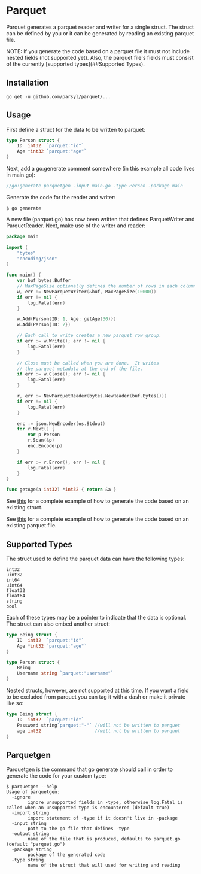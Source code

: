 # Parquet

Parquet generates a parquet reader and writer for a single struct.  The struct
can be defined by you or it can be generated by reading an existing parquet file.

NOTE:  If you generate the code based on a parquet file it must not
include nested fields (not supported yet).  Also, the parquet file's
fields must consist of the currently [supported types](##Supported Types).

## Installation

    go get -u github.com/parsyl/parquet/...

## Usage

First define a struct for the data to be written to parquet:

```go
type Person struct {
  	ID  int32  `parquet:"id"`
	Age *int32 `parquet:"age"`
}
```

Next, add a go:generate comment somewhere (in this example all code lives
in main.go):

```go
//go:generate parquetgen -input main.go -type Person -package main
```

Generate the code for the reader and writer:

```console
$ go generate
```

A new file (parquet.go) has now been written that defines ParquetWriter
and ParquetReader.  Next, make use of the writer and reader:

```go
package main

import (
    "bytes"
    "encoding/json"
)

func main() {
    var buf bytes.Buffer
    // MaxPageSize optionally defines the number of rows in each column chunk (default is 1000)
    w, err := NewParquetWriter(&buf, MaxPageSize(10000))
    if err != nil {
        log.Fatal(err)
    }

    w.Add(Person{ID: 1, Age: getAge(30)})
    w.Add(Person{ID: 2})

    // Each call to write creates a new parquet row group.
    if err := w.Write(); err != nil {
        log.Fatal(err)
    }

    // Close must be called when you are done.  It writes
    // the parquet metadata at the end of the file.
    if err := w.Close(); err != nil {
        log.Fatal(err)
    }

    r, err := NewParquetReader(bytes.NewReader(buf.Bytes()))
    if err != nil {
        log.Fatal(err)
    }

    enc := json.NewEncoder(os.Stdout)
    for r.Next() {
        var p Person
        r.Scan(&p)
        enc.Encode(p)
    }

    if err := r.Error(); err != nil {
        log.Fatal(err)
    }
}

func getAge(a int32) *int32 { return &a }
```

See [this](./examples/people) for a complete example of how to generate the code
based on an existing struct.

See [this](./examples/via_parquet) for a complete example of how to generate the code
based on an existing parquet file.

## Supported Types

The struct used to define the parquet data can have the following types:

```
int32
uint32
int64
uint64
float32
float64
string
bool
```

Each of these types may be a pointer to indicate that the data is optional.  The
struct can also embed another struct:

```go
type Being struct {
	ID  int32  `parquet:"id"`
	Age *int32 `parquet:"age"`
}

type Person struct {
	Being
	Username string `parquet:"username"`
}
```

Nested structs, however, are not supported at this time.  If you want a field to be
excluded from parquet you can tag it with a dash or make it private like so:

```go
type Being struct {
  	ID  int32  `parquet:"id"`
	Password string`parquet:"-"` //will not be written to parquet
	age int32                    //will not be written to parquet
}
```

## Parquetgen

Parquetgen is the command that go generate should call in
order to generate the code for your custom type:

```console
$ parquetgen --help
Usage of parquetgen:
  -ignore
    	ignore unsupported fields in -type, otherwise log.Fatal is called when an unsupported type is encountered (default true)
  -import string
    	import statement of -type if it doesn't live in -package
  -input string
    	path to the go file that defines -type
  -output string
    	name of the file that is produced, defaults to parquet.go (default "parquet.go")
  -package string
    	package of the generated code
  -type string
    	name of the struct that will used for writing and reading
```
